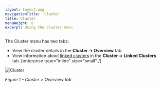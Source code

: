 ```yaml
---
layout: layout.pug
navigationTitle:  Cluster
title: Cluster
menuWeight: 8
excerpt: Using the Cluster menu
---
```


The Cluster menu has two tabs:

- View the cluster details in the **Cluster -> Overview** tab.
- View information about [linked clusters](/1.11/administering-clusters/multiple-clusters/cluster-links) in the **Cluster -> Linked Clusters** tab. [enterprise type="inline" size="small" /]

![Cluster](/1.12/img/GUI-Cluster-OSS-Cluster_View-1_12.png)

<p><i>Figure 1 - Cluster > Overview tab</i></p>
